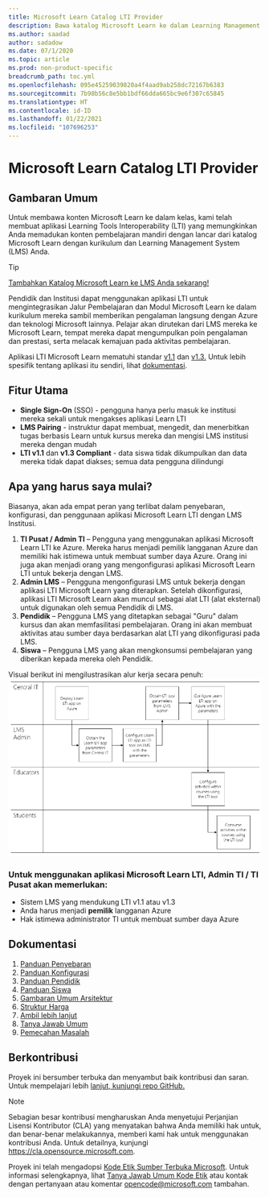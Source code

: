 ```yaml
---
title: Microsoft Learn Catalog LTI Provider
description: Bawa katalog Microsoft Learn ke dalam Learning Management System (LMS) Anda dengan aplikasi Learning Tools Interoperability (LTI) open-source
ms.author: saadad
author: sadadow
ms.date: 07/1/2020
ms.topic: article
ms.prod: non-product-specific
breadcrumb_path: toc.yml
ms.openlocfilehash: 095e45259039820a4f4aad9ab258dc72167b6383
ms.sourcegitcommit: 7b98b56c8e5bb1bdf66dda665bc9e6f307c65845
ms.translationtype: HT
ms.contentlocale: id-ID
ms.lasthandoff: 01/22/2021
ms.locfileid: "107696253"
---
```

# <a name="microsoft-learn-catalog-lti-provider"></a>Microsoft Learn Catalog LTI Provider

## <a name="overview"></a>Gambaran Umum

Untuk membawa konten Microsoft Learn ke dalam kelas, kami telah membuat aplikasi Learning Tools Interoperability (LTI) yang memungkinkan Anda memadukan konten pembelajaran mandiri dengan lancar dari katalog Microsoft Learn dengan kurikulum dan Learning Management System (LMS) Anda.

> [!TIP]
> [Tambahkan Katalog Microsoft Learn ke LMS Anda sekarang!](https://aka.ms/LearnLTI-Repo)

Pendidik dan Institusi dapat menggunakan aplikasi LTI untuk mengintegrasikan Jalur Pembelajaran dan Modul Microsoft Learn ke dalam kurikulum mereka sambil memberikan pengalaman langsung dengan Azure dan teknologi Microsoft lainnya. Pelajar akan dirutekan dari LMS mereka ke Microsoft Learn, tempat mereka dapat mengumpulkan poin pengalaman dan prestasi, serta melacak kemajuan pada aktivitas pembelajaran.

Aplikasi LTI Microsoft Learn mematuhi standar [v1.1](https://www.imsglobal.org/specs/ltiv1p1) dan [v1.3.](http://www.imsglobal.org/spec/lti/v1p3/) Untuk lebih spesifik tentang aplikasi itu sendiri, lihat [dokumentasi](#documentation).

## <a name="key-features"></a>Fitur Utama

- **Single Sign-On** (SSO) - pengguna hanya perlu masuk ke institusi mereka sekali untuk mengakses aplikasi Learn LTI
- **LMS Pairing** - instruktur dapat membuat, mengedit, dan menerbitkan tugas berbasis Learn untuk kursus mereka dan mengisi LMS institusi mereka dengan mudah
- **LTI v1.1** dan **v1.3 Compliant** - data siswa tidak dikumpulkan dan data mereka tidak dapat diakses; semua data pengguna dilindungi

## <a name="what-do-i-need-to-get-started"></a>Apa yang harus saya mulai?

Biasanya, akan ada empat peran yang terlibat dalam penyebaran, konfigurasi, dan penggunaan aplikasi Microsoft Learn LTI dengan LMS Institusi.

1. **TI Pusat / Admin TI** – Pengguna yang menggunakan aplikasi Microsoft Learn LTI ke Azure. Mereka harus menjadi pemilik langganan Azure dan memiliki hak istimewa untuk membuat sumber daya Azure. Orang ini juga akan menjadi orang yang mengonfigurasi aplikasi Microsoft Learn LTI untuk bekerja dengan LMS.
2. **Admin LMS** – Pengguna mengonfigurasi LMS untuk bekerja dengan aplikasi LTI Microsoft Learn yang diterapkan. Setelah dikonfigurasi, aplikasi LTI Microsoft Learn akan muncul sebagai alat LTI (alat eksternal) untuk digunakan oleh semua Pendidik di LMS.
3. **Pendidik** – Pengguna LMS yang ditetapkan sebagai "Guru" dalam kursus dan akan memfasilitasi pembelajaran. Orang ini akan membuat aktivitas atau sumber daya berdasarkan alat LTI yang dikonfigurasi pada LMS.
4. **Siswa** – Pengguna LMS yang akan mengkonsumsi pembelajaran yang diberikan kepada mereka oleh Pendidik.

Visual berikut ini mengilustrasikan alur kerja secara penuh: ![ Alur kerja penempatan menurut peran](https://raw.githubusercontent.com/microsoft/Learn-LTI/main/images/Readme.1.png?token=AC7AB7EPCTCG22JELW3YF2S7NEPCM)

### <a name="to-deploy-the-microsoft-learn-lti-application-the-central-it--it-admin-will-need"></a>Untuk menggunakan aplikasi Microsoft Learn LTI, Admin TI / TI Pusat akan memerlukan:

- Sistem LMS yang mendukung LTI v1.1 atau v1.3
- Anda harus menjadi **pemilik** langganan Azure
- Hak istimewa administrator TI untuk membuat sumber daya Azure

## <a name="documentation"></a>Dokumentasi

1. [Panduan Penyebaran](https://aka.ms/LearnLTI-Repo-Docs1)
2. [Panduan Konfigurasi](https://aka.ms/LearnLTI-Repo-Docs2)
3. [Panduan Pendidik](https://aka.ms/LearnLTI-Repo-Docs3)
4. [Panduan Siswa](https://aka.ms/LearnLTI-Repo-Docs4)
5. [Gambaran Umum Arsitektur](https://aka.ms/LearnLTI-Repo-Docs5)
6. [Struktur Harga](https://aka.ms/LearnLTI-Repo-Docs6)
7. [Ambil lebih lanjut](https://aka.ms/LearnLTI-Repo-Docs7)
8. [Tanya Jawab Umum](https://aka.ms/LearnLTI-Repo-Docs8)
9. [Pemecahan Masalah](https://aka.ms/LearnLTI-Repo-Docs9)

## <a name="contributing"></a>Berkontribusi

Proyek ini bersumber terbuka dan menyambut baik kontribusi dan saran.  Untuk mempelajari lebih  [lanjut, kunjungi repo GitHub.](https://aka.ms/LearnLTI-Repo)


> [!NOTE]
> Sebagian besar kontribusi mengharuskan Anda menyetujui Perjanjian Lisensi Kontributor (CLA) yang menyatakan bahwa Anda memiliki hak untuk, dan benar-benar melakukannya, memberi kami hak untuk menggunakan kontribusi Anda. Untuk detailnya, kunjungi https://cla.opensource.microsoft.com.
>
>Proyek ini telah mengadopsi [Kode Etik Sumber Terbuka Microsoft](https://opensource.microsoft.com/codeofconduct/?WT.mc_id=learnlti-github-cxa).
Untuk informasi selengkapnya, lihat [Tanya Jawab Umum Kode Etik](https://opensource.microsoft.com/codeofconduct/faq/?WT.mc_id=learnlti-github-cxa) atau kontak dengan pertanyaan atau komentar [opencode@microsoft.com](mailto:opencode@microsoft.com) tambahan.